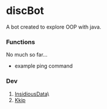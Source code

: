 # discBot
A bot created to explore OOP with java. 

### Functions
No much so far...

- example ping command

### Dev
1. [InsidiousData](https://github.com/InsidiousData)\
2. [Kkip](https://github.com/Kkip)


